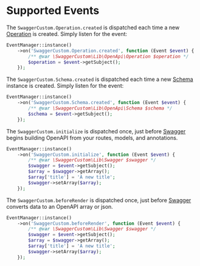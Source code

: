 # Supported Events

The `SwaggerCustom.Operation.created` is dispatched each time a new [Operation](https://github.com/cnizzardini/cakephp-swagger-bake/blob/master/src/Lib/OpenApi/Operation.php) is created. Simply listen for the event: 

```php
EventManager::instance()
    ->on('SwaggerCustom.Operation.created', function (Event $event) {
        /** @var \SwaggerCustom\Lib\OpenApi\Operation $operation */
        $operation = $event->getSubject();
    });
```

The `SwaggerCustom.Schema.created` is dispatched each time a new [Schema](https://github.com/cnizzardini/cakephp-swagger-bake/blob/master/src/Lib/OpenApi/Schema.php) instance is created. Simply listen for the event: 

```php
EventManager::instance()
    ->on('SwaggerCustom.Schema.created', function (Event $event) {
        /** @var \SwaggerCustom\Lib\OpenApi\Schema $schema */
        $schema = $event->getSubject();
    });
```

The `SwaggerCustom.initialize` is dispatched once, just before [Swagger](https://github.com/cnizzardini/cakephp-swagger-bake/blob/master/src/Lib/Swagger.php) begins building OpenAPI from your routes, models, and annotations.

```php
EventManager::instance()
    ->on('SwaggerCustom.initialize', function (Event $event) {
        /** @var \SwaggerCustom\Lib\Swagger $swagger */
        $swagger = $event->getSubject();
        $array = $swagger->getArray();
        $array['title'] = 'A new title';
        $swagger->setArray($array);
    });
```

The `SwaggerCustom.beforeRender` is dispatched once, just before [Swagger](https://github.com/cnizzardini/cakephp-swagger-bake/blob/master/src/Lib/Swagger.php) converts data to an OpenAPI array or json. 

```php
EventManager::instance()
    ->on('SwaggerCustom.beforeRender', function (Event $event) {
        /** @var \SwaggerCustom\Lib\Swagger $swagger */
        $swagger = $event->getSubject();
        $array = $swagger->getArray();
        $array['title'] = 'A new title';
        $swagger->setArray($array);
    });
```